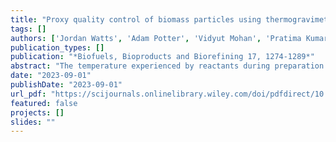 ```yaml
---
title: "Proxy quality control of biomass particles using thermogravimetric analysis and Gaussian process regression models"
tags: []
authors: ['Jordan Watts', 'Adam Potter', 'Vidyut Mohan', 'Pratima Kumari', 'Sonal K Thengane', 'Shahabaddine Sokhansanj', 'Yankai Cao', 'Kevin S Kung']
publication_types: []
publication: "*Biofuels, Bioproducts and Biorefining 17, 1274-1289*"
abstract: "The temperature experienced by reactants during preparation in a reactor is a key component in determining the yield and homogeneity of usable chemical products such as biomass particles. Thermocouples with sensors can be used to monitor spatial temperature gradients within reactors but these sensors are often too expensive and/or invasive. The present work proposes a strategy to identify optimal machine learning models to infer the maximum effective temperature experienced by particles during oxidative biomass torrefaction using key thermochemical combustion parameters. The maximum rate of weight loss, the corresponding temperature, and fixed carbon content on a dry-ash-free basis are used as literature-based predictor variables obtained from thermogravimetric analysis. The evaluation of 24 machine-learning models using the standard tenfold cross-validation method suggests that the exponential Gaussian process regression (GPR) model is the most effective, followed by other GPR models. These high-performing GPR models were also utilized to predict the effective preparation temperature distribution of reactor-produced biomass particles under eight conditions of varying residence time and air-to-biomass ratio. The effective preparation temperature and residence time of individual biomass particles were then encoded into the torrefaction severity factor and used to estimate the energy yield of the reactor output as a novel quality control method. © 2023 The Authors. Biofuels, Bioproducts and Biorefining published by Society of Industrial Chemistry and John Wiley & Sons Ltd."
date: "2023-09-01"
publishDate: "2023-09-01"
url_pdf: "https://scijournals.onlinelibrary.wiley.com/doi/pdfdirect/10.1002/bbb.2504"
featured: false
projects: []
slides: ""
---
```

